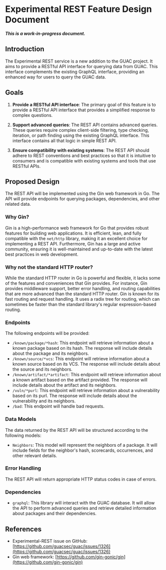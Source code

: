 # Experimental REST Feature Design Document

***This is a work-in-progress document.***
## Introduction

The Experimental REST service is a new addition to the GUAC project. It aims to provide a RESTful API interface for querying data from GUAC. This interface complements the existing GraphQL interface, providing an enhanced way for users to query the GUAC data.

## Goals

1. **Provide a RESTful API interface**: The primary goal of this feature is to provide a RESTful API interface that provides a simplified response to complex questions.

2. **Support advanced queries**: The REST API contains advanced queries. These queries require complex client-side filtering, type checking, iteration, or path finding using the existing GraphQL interface. This interface contains all that logic in simple REST API.

3. **Ensure compatibility with existing systems**: The REST API should adhere to REST conventions and best practices so that it is intuitive to consumers and is compatible with existing systems and tools that use RESTful APIs.

## Proposed Design

The REST API will be implemented using the Gin web framework in Go. The API will provide endpoints for querying packages, dependencies, and other related data.

### Why Gin?

Gin is a high-performance web framework for Go that provides robust features for building web applications. It is efficient, lean, and fully compatible with the `net/http` library, making it an excellent choice for implementing a REST API. Furthermore, Gin has a large and active community, ensuring it is well-maintained and up-to-date with the latest best practices in web development.

### Why not the standard HTTP router?

While the standard HTTP router in Go is powerful and flexible, it lacks some of the features and conveniences that Gin provides. For instance, Gin provides middleware support, better error handling, and routing capabilities that are more advanced than the standard HTTP router. Gin is known for its fast routing and request handling. It uses a radix tree for routing, which can sometimes be faster than the standard library's regular expression-based routing.

### Endpoints

The following endpoints will be provided:

- `/known/package/*hash`: This endpoint will retrieve information about a known package based on its hash. The response will include details about the package and its neighbors.
- `/known/source/*vcs`: This endpoint will retrieve information about a known source based on its VCS. The response will include details about the source and its neighbors.
- `/known/artifact/*artifact`: This endpoint will retrieve information about a known artifact based on the artifact provided. The response will include details about the artifact and its neighbors.
- `/vuln/*purl`: This endpoint will retrieve information about a vulnerability based on its purl. The response will include details about the vulnerability and its neighbors.
- `/bad`: This endpoint will handle bad requests.

### Data Models

The data returned by the REST API will be structured according to the following models:

- `Neighbors`: This model will represent the neighbors of a package. It will include fields for the neighbor's hash, scorecards, occurrences, and other relevant details.

### Error Handling

The REST API will return appropriate HTTP status codes in case of errors.

### Dependencies

- `graphql`: This library will interact with the GUAC database. It will allow the API to perform advanced queries and retrieve detailed information about packages and their dependencies.

## References

- Experimental-REST issue on GitHub: [https://github.com/guacsec/guac/issues/1326](https://github.com/guacsec/guac/issues/1326)
- Gin web framework: [https://github.com/gin-gonic/gin](https://github.com/gin-gonic/gin)